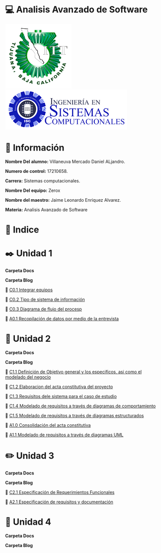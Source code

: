 # :computer: Analisis Avanzado de Software #

![Logo](img/LogoTec.png)
![LogoS](img/LogoSistemas.png)

# :man: Información #

**Nombre Del alumno:** Villaneuva Mercado Daniel ALjandro.

**Numero de control:** 17210658.

**Carrera:** Sistemas computacionales.

**Nombre Del equipo:** Zerox

**Nombre del maestro:** Jaime Leonardo Enriquez Alvarez.

**Materia:** Analisis Avanzado de
Software

# :pushpin: Indice #

# :black_nib: Unidad 1

**Carpeta Docs**



**Carpeta Blog**

  :round_pushpin: [C0.1 Integrar equipos](blog/C0.1_IntegrarEquipo_DanielAlajandroVillaneuvaMercado.md)
  
  :round_pushpin: [C0.2 Tipo de sistema de información](blog/C0.2_TiposDeSitemaDeInfromacion_DaielAlejandroVillanuevaMercado.md)

  :round_pushpin: [C0.3 Diagrama de flujo del procesp](blog/C0.3_Diagramadeflujodelproceso_DanielAlejandroVillanuevaMercado.md)

  :round_pushpin: [A0.1 Recopilación de datos por medio de la entrevista](blog/A0.1-InterviewCompilation_DanielAlejandroVillanuevaMercado.md)

# :notebook: Unidad 2

**Carpeta Docs**

**Carpeta Blog**

:round_pushpin: [C1.1 Definición de Objetivo general y los especificos, asi como el modelado del negocio](blog/C1.1-DefinicióndeObjetivogeneralylosespecificos,asicomoelmodeladodelnegocio-VillanuevaMercadoDanielAljenadro.md)

:round_pushpin: [C1.2 Elaboracion del acta constitutiva del proyecto](blog/C1.2_Elaboraciondelactaconstitutivadelproyecto-DanielVillanuevaMercado.md)

:round_pushpin: [C1.3 Requisitos dele sistema para el caso de estudio](blog/C1.3_Requisitosdelsistemaparaecasodestudio-VillanuevaMercadoDaniel.md)

:round_pushpin: [C1.4 Modelado de requisitos a través de diagramas de comportamiento](blog/C1.4_Modeladoderequisitosatravésdediagramasdecomportamiento_DanielVillanuevaMercado.md)

:round_pushpin: [C1.5  Modelado de requisitos a través de diagramas estructurados](blog/C1.5_Modeladoderequisitosatravésdediagramasestructurados_DanielVillanuevaMercado.md)

:round_pushpin: [A1.0 Consolidación del acta constitutiva](blog/A1.0Consolidation-of-the-articles-of-incorporation_DanielVillanuevaMercado.md)

:round_pushpin: [A1.1 Modelado de requisitos a través de diagramas UML](blog/A1.1Requirements-modeling-through-UML-diagrams_VillanuevaMercadoDaniel.md)

# :pencil2: Unidad 3

**Carpeta Docs**

**Carpeta Blog**

:round_pushpin: [C2.1 Especificación de Requerimientos Funcionales](blog/C2.1_EspecificacióndeRequerimientosFuncionales_VillanuevaMercadoDaniel.md)

:round_pushpin: [A2.1 Especificación de requisitos y documentación](blog/A2.1-Specification-of-requirements-and-documentation_VillanuevaMercadoDaniel.md)

# :notebook_with_decorative_cover: Unidad 4

**Carpeta Docs**

**Carpeta Blog**